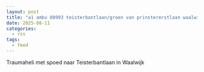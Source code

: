 ```yaml
---
layout: post
title: "a1 ambu 08993 teisterbantlaan/groen van prinstererstlaan waalwijk rit 246576 mka regio 20"
date: 2025-08-11
categories: 
  - rss
tags: 
  - feed
---
```


Traumaheli met spoed naar Teisterbantlaan in Waalwijk
